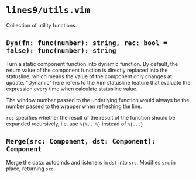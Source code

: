 # `lines9/utils.vim`

Collection of utility functions.

## `Dyn(fn: func(number): string, rec: bool = false): func(number): string`

Turn a static component function into dynamic function.
By default, the return value of the component function is directly replaced into the statusline,
which means the value of the component only changes at update.
"Dynamic" here refers to the Vim statusline feature that evaluate the expression
every time when calculate statusline value.

The window number passed to the underlying function would always be
the number passed to the wrapper when refreshing the line.

`rec` specifies whether the result of the result of the function should be
expanded recursively, i.e. use `%{%...%}` instead of `%{...}`

## `Merge(src: Component, dst: Component): Component`

Merge the data: autocmds and listeners in `dst` into `src`.
Modifies `src` in place, returning `src`.

